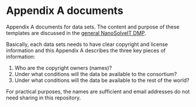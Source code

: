 # Appendix A documents

Appendix A documents for data sets. The content and purpose of these templates are
discussed in the [general NanoSolveIT DMP](https://github.com/NanoSolveIT/dmp/blob/rebrand/NanoSolveIT/DMP.md).

Basically, each data sets needs to have clear copyright and license information and
this Appendix A describes the three key pieces of information:

1. Who are the copyright owners (names)?
2. Under what conditions will the data be available to the consortium?
3. Under what conditions will the data be available to the rest of the world?

For practical purposes, the names are sufficient and email addresses do not
need sharing in this repository.
